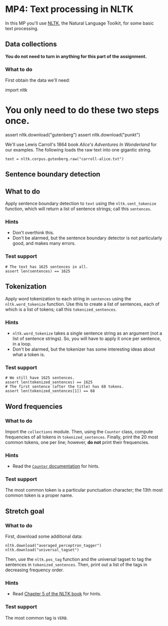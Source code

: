 # MP4: Text processing in NLTK

In this MP you'll use [NLTK](https://www.nltk.org/), the Natural Language Toolkit, for some basic text processing.

## Data collections

**You do not need to turn in anything for this part of the assignment.**

### What to do

First obtain the data we'll need:
 
   import nltk
   # You only need to do these two steps once.
   assert nltk.download("gutenberg")
   assert nltk.download("punkt")

We'll use Lewis Carroll's 1864 book _Alice's Adventures In Wonderland_ for our examples. The following loads the raw text into one gigantic string.

    text = nltk.corpus.gutenberg.raw("carroll-alice.txt")

## Sentence boundary detection

## What to do

Apply sentence boundary detection to `text` using the `nltk.sent_tokenize` function, which will return a list of sentence strings; call this `sentences`.

### Hints

* Don't overthink this.
* Don't be alarmed, but the sentence boundary detector is not particularly good, and makes many errors.

### Test support

    # The text has 1625 sentences in all.
    assert len(sentences) == 1625

## Tokenization

Apply word tokenization to each string in `sentences` using the `nltk.word_tokenize` function. Use this to create a list of sentences, each of which is a list of tokens; call this `tokenized_sentences`.

### Hints

* `nltk.word_tokenize` takes a single sentence string as an argument (not a list of sentence strings). So, you will have to apply it once per sentence, in a loop.
* Don't be alarmed, but the tokenizer has some interesting ideas about what a token is.

### Test support

    # We still have 1625 sentences.
    assert len(tokenized_sentences) == 1625 
    # The first sentence (after the title) has 68 tokens.
    assert len(tokenized_sentences[1]) == 68

## Word frequencies

### What to do

Import the `collections` module. Then, using the `Counter` class, compute frequencies of all tokens in `tokenized_sentences`. Finally, print the 20 most common tokens, one per line; however, **do not** print their frequencies.

### Hints

* Read the [`Counter` documentation](https://docs.python.org/3.6/library/collections.html#collections.Counter) for hints.

### Test support

The most common token is a particular punctuation character; the 13th most common token is a proper name.

## Stretch goal

### What to do

First, download some additional data:
  
    nltk.download("averaged_perceptron_tagger")
    nltk.download("universal_tagset")

Then, use the `nltk.pos_tag` function and the universal tagset to tag the sentences in `tokenized_sentences`. Then, print out a list of the tags in decreasing frequency order.

### Hints

* Read [Chapter 5 of the NLTK book](https://www.nltk.org/book/ch05.html) for hints.

### Test support

The most common tag is `VERB`.
